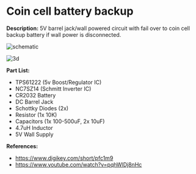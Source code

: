 # Coin cell battery backup


**Description:** 5V barrel jack/wall powered circuit with fail over to coin cell backup battery if wall power is disconnected.

![schematic](https://i.imgur.com/DLeTdPK.png)

![3d](https://i.imgur.com/aWpW4zu.png)

**Part List:**
  - TPS61222 (5v Boost/Regulator IC)
  - NC7SZ14 (Schmitt Inverter IC)
  - CR2032 Battery
  - DC Barrel Jack
  - Schottky Diodes (2x)
  - Resistor (1x 10K)
  - Capacitors (1x 100-500uF, 2x 10uF)
  - 4.7uH Inductor
  - 5V Wall Supply

**References:**
  - https://www.digikey.com/short/pfc1m9
  - https://www.youtube.com/watch?v=pqhWlDj8nHc
